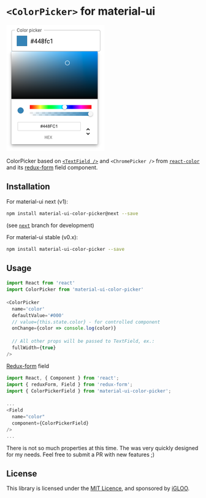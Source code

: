 # `<ColorPicker>` for material-ui

![`<ColorPicker>` example](./doc/screenshot.png)

ColorPicker based on [`<TextField />`](http://www.material-ui.com/#/components/text-field) and `<ChromePicker />` from [`react-color`](https://github.com/casesandberg/react-color/) and its [redux-form](https://redux-form.com) field component.

## Installation

For material-ui next (v1):

```sh
npm install material-ui-color-picker@next --save
```

(see [`next`](/tree/next) branch for development)

For material-ui stable (v0.x):

```sh
npm install material-ui-color-picker --save
```

## Usage

```js
import React from 'react'
import ColorPicker from 'material-ui-color-picker'

<ColorPicker
  name='color'
  defaultValue='#000'
  // value={this.state.color} - for controlled component
  onChange={color => console.log(color)}

  // All other props will be passed to TextField, ex.:
  fullWidth={true}
/>
```
[Redux-form](https://redux-form.com) field
```js
import React, { Component } from 'react';
import { reduxForm, Field } from 'redux-form';
import { ColorPickerField } from 'material-ui-color-picker';

...
<Field
  name="color"
  component={ColorPickerField}
/>
...

```

There is not so much properties at this time. The was very quickly designed for my needs. Feel free to submit a PR with new features ;)

## License

This library is licensed under the [MIT Licence](LICENSE), and sponsored by [iGLOO](https://igloo.be).
